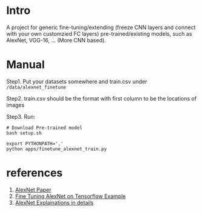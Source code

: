 # Intro

A project for generic fine-tuning/extending
(freeze CNN layers and connect with your own customzied FC layers)
pre-trained/existing models, such as AlexNet, VGG-16, ... (More CNN based).

# Manual

Step1. Put your datasets somewhere and train.csv under `/data/alexnet_finetune`

Step2. train.csv should be the format with first column to be the locations of images

Step3. Run:

```
# Download Pre-trained model
bash setup.sh

export PYTHONPATH='.'
python apps/finetune_alexnet_train.py
```

# references

1. [AlexNet Paper](http://papers.nips.cc/paper/4824-imagenet-classification-with-deep-convolutional-neural-networks.pdf)
2. [Fine Tuning AlexNet on Tensorflow Example](https://kratzert.github.io/2017/02/24/finetuning-alexnet-with-tensorflow.html#finetune)
3. [AlexNet Explainations in details](http://vision.stanford.edu/teaching/cs231b_spring1415/slides/alexnet_tugce_kyunghee.pdf)
